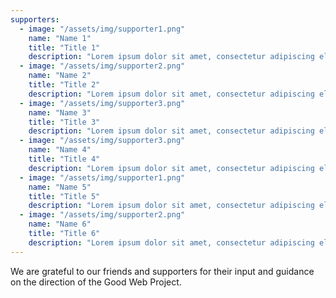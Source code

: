 ```yaml
---
supporters:
  - image: "/assets/img/supporter1.png"
    name: "Name 1"
    title: "Title 1"
    description: "Lorem ipsum dolor sit amet, consectetur adipiscing elit. Aenean in orci ac felis malesuada scelerisque at id mauris. Suspendisse sit amet aliquam dolor. Donec volutpat quam in sapien ullamcorper dictum quis id nibh."
  - image: "/assets/img/supporter2.png"
    name: "Name 2"
    title: "Title 2"
    description: "Lorem ipsum dolor sit amet, consectetur adipiscing elit. Aenean in orci ac felis malesuada scelerisque at id mauris. Suspendisse sit amet aliquam dolor. Donec volutpat quam in sapien ullamcorper dictum quis id nibh."
  - image: "/assets/img/supporter3.png"
    name: "Name 3"
    title: "Title 3"
    description: "Lorem ipsum dolor sit amet, consectetur adipiscing elit. Aenean in orci ac felis malesuada scelerisque at id mauris. Suspendisse sit amet aliquam dolor. Donec volutpat quam in sapien ullamcorper dictum quis id nibh."
  - image: "/assets/img/supporter3.png"
    name: "Name 4"
    title: "Title 4"
    description: "Lorem ipsum dolor sit amet, consectetur adipiscing elit. Aenean in orci ac felis malesuada scelerisque at id mauris. Suspendisse sit amet aliquam dolor. Donec volutpat quam in sapien ullamcorper dictum quis id nibh."
  - image: "/assets/img/supporter1.png"
    name: "Name 5"
    title: "Title 5"
    description: "Lorem ipsum dolor sit amet, consectetur adipiscing elit. Aenean in orci ac felis malesuada scelerisque at id mauris. Suspendisse sit amet aliquam dolor. Donec volutpat quam in sapien ullamcorper dictum quis id nibh."
  - image: "/assets/img/supporter2.png"
    name: "Name 6"
    title: "Title 6"
    description: "Lorem ipsum dolor sit amet, consectetur adipiscing elit. Aenean in orci ac felis malesuada scelerisque at id mauris. Suspendisse sit amet aliquam dolor. Donec volutpat quam in sapien ullamcorper dictum quis id nibh."
---
```


We are grateful to our friends and supporters for their input and guidance on the direction of the Good Web Project.
